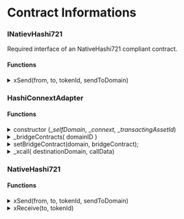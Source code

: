 # Contract Informations

### INatievHashi721

Required interface of an NativeHashi721 compliant contract.

#### Functions

<details>

<summary>xSend(from, to, tokenId, sendToDomain)</summary>

`xSend(address from, address to, uint256 tokenId, uint32 sendToDomain)`

Send cross-messaging request to Connext \_xCall

Bridge `tokenId`to sendToDomain ’s chain from address `from` to address `to`

</details>



### HashiConnextAdapter

#### Functions

<details>

<summary>constructor (_<em>selfDomain,</em> _<em>connext, _transactingAssetId</em>)</summary>



</details>

<details>

<summary>_bridgeContracts( domainID )</summary>

`_bridgeContracts (uint32 _allowedDomain) ⇒ address _allowedContract`

Return the allowed contract address (messageable address)

</details>

<details>

<summary>setBridgeContract(domain, bridgeContract);</summary>

`setBridgeContract(uint32 domain, address bridgeContract)`

Register the `domain` to `bridgeContract` mapping

Requirement : onlyOwner

</details>

<details>

<summary>_xcall( destinationDomain, callData)</summary>



</details>



### NativeHashi721

#### Functions

<details>

<summary>xSend(from, to, tokenId, sendToDomain)</summary>

See INativeHashi721.xSend

</details>

<details>

<summary>xReceive(to, tokenId)</summary>

`xReceive(address to, address tokenId)`

Mint `tokenId` to address `to`

</details>

